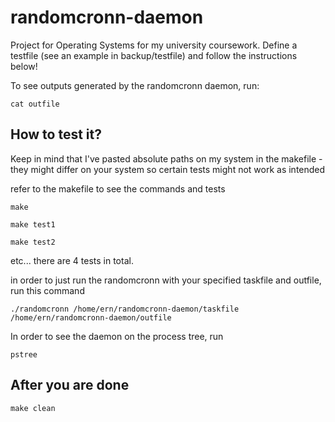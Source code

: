 # randomcronn-daemon
Project for Operating Systems for my university coursework. Define a testfile (see an example in backup/testfile) and follow the instructions below!

To see outputs generated by the randomcronn daemon, run:
```console
cat outfile
```

## How to test it?
Keep in mind that I've pasted absolute paths on my system in the makefile - they might differ on your system so certain tests might not work as intended

refer to the makefile to see the commands and tests
```console
make
```

```console
make test1
```

```console
make test2
```
etc... there are 4 tests in total.

in order to just run the randomcronn with your specified taskfile and outfile, run this command

```console
./randomcronn /home/ern/randomcronn-daemon/taskfile /home/ern/randomcronn-daemon/outfile
```

In order to see the daemon on the process tree, run
```console
pstree
```

## After you are done
```console
make clean
```
